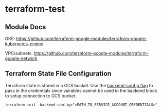 # terraform-test

## Module Docs

GKE: https://github.com/terraform-google-modules/terraform-google-kubernetes-engine

VPC/subnets: https://github.com/terraform-google-modules/terraform-google-network

## Terraform State File Configuration

Terraform state is stored in a GCS bucket. Use the [backend-config flag](https://developer.hashicorp.com/terraform/language/settings/backends/configuration#partial-configuration) to pass in the credentials since vairables cannot be used in the backend block to setup connection to GCS bucket.

```terraform init -backend-config="<PATH_TO_SERVICE_ACCOUNT_CREDENTIALS>"```
